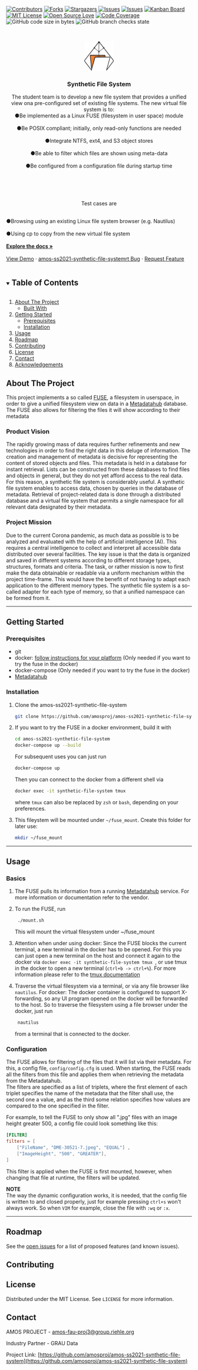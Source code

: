 



<!-- PROJECT SHIELDS -->
<!--
*** I'm using markdown "reference style" links for readability.
*** Reference links are enclosed in bracketChooses [ ] instead of parentheses ( ).
*** See the bottom of this document for the declaration of the reference variables
*** for contributors-url, forks-url, etc. This is an optional, concise syntax you may use.
*** https://www.markdownguide.org/basic-syntax/#reference-style-links
-->
<!--[![Last commit][commit-shield]][commit-url]-->
[![Contributors][contributors-shield]][contributors-url]
[![Forks][forks-shield]][forks-url]
[![Stargazers][stars-shield]][stars-url]
[![Issues][issues-shield]][issues-url]
[![Issues][issuesclosed-shield]][issuesclosed-url]
[![Kanban Board][board-shield]][board-url]
[![MIT License][license-shield]][license-url]
[![Open Source Love](https://badges.frapsoft.com/os/v3/open-source.png?v=103)](https://github.com/ellerbrock/open-source-badges/)
[![Code Coverage][code-shield]][code-url]
![GitHub code size in bytes](https://img.shields.io/github/languages/code-size/amosproj/amos-ss2021-synthetic-file-system)
![GitHub branch checks state](https://img.shields.io/github/checks-status/amosproj/amos-ss2021-synthetic-file-system/main)
<!-- ![Contributions welcome](https://img.shields.io/badge/contributions-welcome-orange.svg?style=for-the-badge)



<!-- PROJECT LOGO -->
<br />
<p align="center">
  <a href="https://github.com/amosproj/amos-ss2021-synthetic-file-system">
    <img src="Deliverables/final_logo.svg" alt="Logo" width="80" height="80">
  </a>

  <h3 align="center">Synthetic File System</h3>

  <p align="center">
    The student team is to develop a new file system that provides a unified view ona pre-configured set of existing file systems. The new virtual file system is        to:
  <br>●Be implemented as a Linux FUSE (filesystem in user space) module<br />
  <br>●Be POSIX compliant; initially, only read-only functions are needed<br />
  <br>●Integrate NTFS, ext4, and S3 object stores<br />
  <br>●Be able to filter which files are shown using meta-data<br />
  <br>●Be configured from a configuration file during startup time<br />
  <br><br><br /><br />
  <br>Test cases are<br />
  
 <br> ●Browsing using an existing Linux file system browser (e.g. Nautilus)<br />
  <br>●Using cp to copy from the new virtual file system<br />
    <br />
    <a href="https://github.com/amosproj/amos-ss2021-synthetic-file-system"><strong>Explore the docs »</strong></a>
    <br />
    <br />
    <a href="https://github.com/amosproj/amos-ss2021-synthetic-file-system">View Demo</a>
    ·
    <a href="https://github.com/amosproj/amos-ss2021-synthetic-file-system/issues">amos-ss2021-synthetic-file-systemrt Bug</a>
    ·
    <a href="https://github.com/amosproj/amos-ss2021-synthetic-file-system/issues">Request Feature</a>
  </p>
</p>



<!-- TABLE OF CONTENTS -->
<details open="open">
  <summary><h2 style="display: inline-block">Table of Contents</h2></summary>
  <ol>
    <li>
      <a href="#about-the-project">About The Project</a>
      <ul>
        <li><a href="#built-with">Built With</a></li>
      </ul>
    </li>
    <li>
      <a href="#getting-started">Getting Started</a>
      <ul>
        <li><a href="#prerequisites">Prerequisites</a></li>
        <li><a href="#installation">Installation</a></li>
      </ul>
    </li>
    <li><a href="#usage">Usage</a></li>
    <li><a href="#roadmap">Roadmap</a></li>
    <li><a href="#contributing">Contributing</a></li>
    <li><a href="#license">License</a></li>
    <li><a href="#contact">Contact</a></li>
    <li><a href="#acknowledgements">Acknowledgements</a></li>
  </ol>
</details>



<!-- ABOUT THE PROJECT -->
## About The Project


This project implements a so called [FUSE](https://en.wikipedia.org/wiki/Filesystem_in_Userspace), a filesystem in userspace, in order to give a unified filesystem view on data in a [Metadatahub](www.metadatahub.de) database.  
The FUSE also allows for filtering the files it will show according to their metadata

<!-- Here's a blank template to get started:
 To avoid retyping too much info. Do a search and replace with your text editor for the following:
`amosproj`, `amos-ss2021-synthetic-file-system`, `twitter_handle`, `amos-fau-proj3@group.riehle.org`, `Synthetic File System`, `project_description` --> 


### Product Vision

The rapidly growing mass of data requires further refinements and new technologies in order to find the right data in this deluge of information. The creation and management of metadata is decisive for representing the content of stored objects and files. This metadata is held in a database for instant retrieval. Lists can be constructed from these databases to find files and objects in general, but they do not yet afford access to the real data. For this reason, a synthetic file system is considerably useful. A synthetic file system enables to access data, chosen by queries in the database of metadata. Retrieval of project-related data is done through a distributed database and a virtual file system that permits a single namespace for all relevant data designated by their metadata.


### Project Mission

Due to the current Corona pandemic, as much data as possible is to be analyzed and evaluated with the help of artificial intelligence (AI). This requires a central intelligence to collect and interpret all accessible data distributed over several facilities. The key issue is that the data is organized and saved in different systems according to different storage types, structures, formats and criteria. The task, or rather mission is now to first make the data obtainable or readable via a uniform mechanism within the project time-frame. This would have the benefit of not having to adapt each application to the different memory types. The synthetic file system is a so-called adapter for each type of memory, so that a unified namespace can be formed from it.

--- 
<!-- GETTING STARTED -->
## **Getting Started**

<!--To get a local copy up and running follow these simple steps. -->

### Prerequisites

* git
* docker: [follow instructions for your platform](https://docs.docker.com/get-docker/) (Only needed if you want to try the fuse in the docker)
* docker-compose (Only needed if you want to try the fuse in the docker)
* [Metadatahub](www.metadatahub.de)

<!--### Installation -->
### Installation

1. Clone the amos-ss2021-synthetic-file-system
   ```sh
   git clone https://github.com/amosproj/amos-ss2021-synthetic-file-system.git
   ```
2. If you want to try the FUSE in a docker environment, build it with
    ```sh
    cd amos-ss2021-synthetic-file-system
    docker-compose up --build 
    ```
  
   For subsequent uses you can just run
    ```sh
    docker-compose up
    ```
  

   Then you can connect to the docker from a different shell via
    ```sh
    docker exec -it synthetic-file-system tmux
    ```
    where ```tmux``` can also be replaced by ```zsh``` or ```bash```, depending on your preferences.

3. This fileystem will be mounted under ```~/fuse_mount```. Create this folder for later use:
    ```sh
    mkdir ~/fuse_mount
    ```
    

--- 
<!-- USAGE EXAMPLES -->
## Usage
### Basics

1. The FUSE pulls its information from a running [Metadatahub](www.metadatahub.de) service. For more information or documentation refer to the vendor.

2. To run the FUSE, run
   ```sh
    ./mount.sh
   ```
   This will mount the virtual filesystem under ~/fuse_mount

3. Attention when under using docker:
  Since the FUSE blocks the current terminal, a new terminal in the docker has to be opened. For this you can just open a new terminal on the host and connect it again to the docker via ```docker exec -it synthetic-file-system tmux ```, or use tmux in the docker to open a new terminal (```ctrl+b -> ctrl+%```). For more information please refer to the [tmux documentation](https://github.com/tmux/tmux/wiki)

4. Traverse the virtual filesystem via a terminal, or via any file browser like ```nautilus```. 
For docker: The docker container is configured to support X-forwarding, so any UI program opened on the docker will be forwarded to the host. So to traverse the filesystem using a file browser under the docker, just run 
   ```sh
    nautilus
   ```
   from a terminal that is connected to the docker.

### Configuration

The FUSE allows for filtering of the files that it will list via their metadata. For this, a config file, ```config/config.cfg``` is used. When starting, the FUSE reads all the filters from this file and applies them when retrieving the metadata from the Metadatahub.   
The filters are specified as a list of triplets, where the first element of each triplet specifies the name of the metadata that the filter shall use, the second one a value, and as the third some relation specifies how values are compared to the one specified in the filter.  

For example, to tell the FUSE to only show all ".jpg" files with an image height greater 500, a config file could look something like this:
```toml
[FILTER]
filters = [
    ["FileName", "DME-30521-7.jpeg", "EQUAL"] ,
    ["ImageHeight", "500", "GREATER"],
]
```
This filter is applied when the FUSE is first mounted, however, when changing that file at runtime, the filters will be updated. 

**NOTE**  
The way the dynamic configuration works, it is needed, that the config file is written to and closed properly, just for example pressing ```ctrl+s``` won't always work. So when ```VIM``` for example, close the file with ```:wq``` or ```:x```.
   

<!--Use this space to show useful examples of how a project can be used. Additional screenshots, code examples and demos work well in this space. You may also link to more resources.

<!--_For more examples, please refer to the [Documentation](https://example.com)_ -->



----------------------------------------------------------------------- 

<!-- ROADMAP -->
## Roadmap

See the [open issues](https://github.com/amosproj/amos-ss2021-synthetic-file-system/issues) for a list of proposed features (and known issues).



<!-- CONTRIBUTING -->
## Contributing

<!--Contributions are what make the open source community such an amazing place to be learn, inspire, and create. Any contributions you make are **greatly appreciated**.

<!--1. Fork the Project
2. Create your Feature Branch (`git checkout -b feature/AmazingFeature`)
3. Commit your Changes (`git commit -m 'Add some AmazingFeature'`)
4. Push to the Branch (`git push origin feature/AmazingFeature`)
5. Open a Pull Request-->





<!-- LICENSE -->
## License

Distributed under the MIT License. See `LICENSE` for more information.





<!-- CONTACT -->
## Contact

AMOS PROJECT - amos-fau-proj3@group.riehle.org

Industry Partner - GRAU Data

Project Link: [https://github.com/amosproj/amos-ss2021-synthetic-file-system](https://github.com/amosproj/amos-ss2021-synthetic-file-system)



<!-- ACKNOWLEDGEMENTS 
## Acknowledgements

* []()
* []()
* []() -->





<!-- MARKDOWN LINKS & IMAGES -->
<!-- https://www.markdownguide.org/basic-syntax/#reference-style-links -->
<!--[commit-shield]: "https://img.shields.io/github/last-commit/amosproj/amos-ss2021-synthetic-file-system.svg?style=for-the-badge
[commit-url]: https://github.com/amosproj/amos-ss2021-synthetic-file-system/commits/master-->
[contributors-shield]: https://img.shields.io/github/contributors/amosproj/amos-ss2021-synthetic-file-system.svg
[contributors-url]: https://github.com/amosproj/amos-ss2021-synthetic-file-system/graphs/contributors
[forks-shield]: https://img.shields.io/github/forks/amosproj/amos-ss2021-synthetic-file-system.svg
[forks-url]: https://github.com/amosproj/amos-ss2021-synthetic-file-system/network/members
[stars-shield]: https://img.shields.io/github/stars/amosproj/amos-ss2021-synthetic-file-system.svg
[stars-url]: https://github.com/amosproj/amos-ss2021-synthetic-file-system/stargazers
[issues-shield]: https://img.shields.io/github/issues/amosproj/amos-ss2021-synthetic-file-system.svg
[issues-url]: https://github.com/amosproj/amos-ss2021-synthetic-file-system/issues
[issuesclosed-shield]: https://img.shields.io/github/issues-closed/amosproj/amos-ss2021-synthetic-file-system.svg
[issuesclosed-url]: https://github.com/amosproj/amos-ss2021-synthetic-file-system/issues?q=is%3Aissue+is%3Aclosed
[board-shield]: https://img.shields.io/badge/Kanban-Board-grey?logo=data:image/svg%2bxml;base64,PHN2ZyB2aWV3Qm94PSIwIDAgMjQgMjQiIHhtbG5zPSJodHRwOi8vd3d3LnczLm9yZy8yMDAwL3N2ZyI+PHBhdGggZD0iTTEzLjM1MiAxNC41ODVsLTQuNTA5IDQuNjE0LjcyLTQuMDYyTDMuNDI4IDcuNTcgMCA3Ljc1MyA3LjU4IDB2Mi45NTNsNy4yMTQgNi42NDYgNC41MTMtMS4xMDUtNC42ODkgNC45ODJMMjQgMjRsLTEwLjY0OC05LjQxNXoiLz48L3N2Zz4=
[board-url]: https://github.com/amosproj/amos-ss2021-synthetic-file-system/projects/1
[license-shield]: https://img.shields.io/github/license/amosproj/amos-ss2021-synthetic-file-system.svg
[license-url]: https://github.com/amosproj/amos-ss2021-synthetic-file-system/blob/main/LICENSE
[code-shield]: https://codecov.io/gh/anuraghazra/github-readme-stats/branch/master/graph/badge.svg
[code-url]: https://github.com/amosproj/amos-ss2021-synthetic-file-system/github-readme-stats

